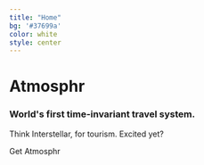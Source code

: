 ```yaml
---
title: "Home"
bg: '#37699a'
color: white
style: center
---
```


# Atmosphr

### World's first time-invariant travel system.

Think Interstellar, for tourism. Excited yet?

<a class="pure-button download-button"><i class="fa fa-download fa-lg"></i> Get Atmosphr</a>


